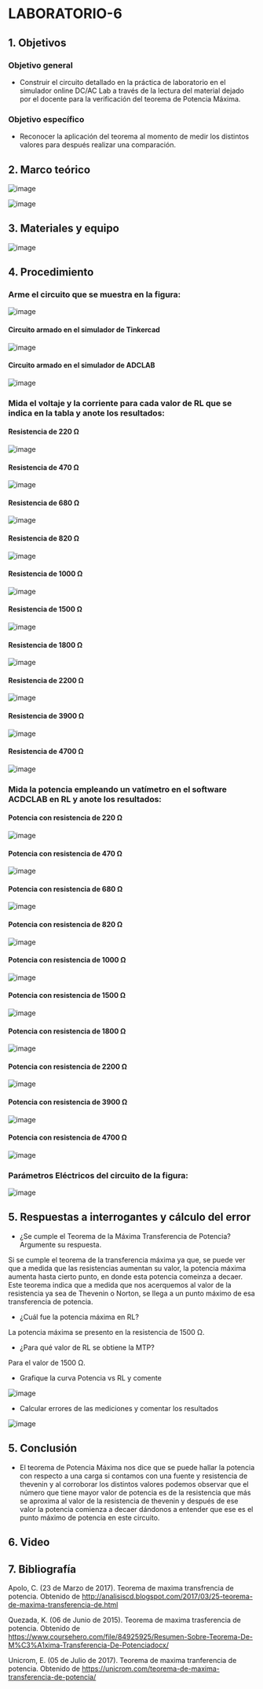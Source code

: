 # LABORATORIO-6
## 1. Objetivos
### Objetivo general
- Construir el circuito detallado en la práctica de laboratorio en el simulador online DC/AC Lab a través de la lectura del material dejado por el docente para la verificación del teorema de Potencia Máxima.

### Objetivo específico
- Reconocer la aplicación del teorema al momento de medir los distintos valores para después realizar una comparación.
## 2. Marco teórico

![image](https://user-images.githubusercontent.com/105740772/179094493-cb1c506a-f165-4402-b89f-186e85ba5cd3.png)

![image](https://user-images.githubusercontent.com/105740772/179094539-b52adaa2-7f9a-4004-9467-55d56ad0df97.png)

## 3. Materiales y equipo

![image](https://user-images.githubusercontent.com/105740772/179100029-840e86ec-7b15-41a1-98bf-73172a56d3d0.png)

## 4. Procedimiento
### Arme el circuito que se muestra en la figura:

![image](https://user-images.githubusercontent.com/105740772/179088405-1f738386-7c7a-41fa-9c37-99d0a07f9ada.png)

#### Circuito armado en el simulador de Tinkercad

![image](https://user-images.githubusercontent.com/105740772/179089434-868b0a18-a2c3-4fd4-8904-eb88fd87a954.png)

#### Circuito armado en el simulador de ADCLAB

![image](https://user-images.githubusercontent.com/105740772/179089604-fba48f4a-7cdb-40d0-ab73-58a99f99d323.png)

### Mida el voltaje y la corriente para cada valor de RL que se indica en la tabla y anote los resultados:
#### Resistencia de 220 Ω

![image](https://user-images.githubusercontent.com/105740772/179090963-42a32f02-b996-4549-b234-55d566b0a5c2.png)

#### Resistencia de 470 Ω

![image](https://user-images.githubusercontent.com/105740772/179091108-6392284b-21ae-43b0-87c5-287bf28ba40d.png)

#### Resistencia de 680 Ω

![image](https://user-images.githubusercontent.com/105740772/179091296-665f42ad-9001-4d3b-a6a4-6c9c10bc9af9.png)

#### Resistencia de 820 Ω

![image](https://user-images.githubusercontent.com/105740772/179091424-194a232d-ea76-4ed7-a5ad-e12a91a4d18f.png)

#### Resistencia de 1000 Ω

![image](https://user-images.githubusercontent.com/105740772/179091831-501e8628-5f51-4b1d-9391-d63f71dd43e3.png)

#### Resistencia de 1500 Ω

![image](https://user-images.githubusercontent.com/105740772/179091987-9fee02da-eea7-4d35-b830-c815d3285e2c.png)

#### Resistencia de 1800 Ω

![image](https://user-images.githubusercontent.com/105740772/179092147-936393af-67d4-4185-b37f-0525b7db9ada.png)

#### Resistencia de 2200 Ω

![image](https://user-images.githubusercontent.com/105740772/179092331-a354177c-12f6-412b-ac70-14b5cd869432.png)

#### Resistencia de 3900 Ω

![image](https://user-images.githubusercontent.com/105740772/179092541-b80d2220-224b-4f36-93c0-5a01a7d0d099.png)

#### Resistencia de 4700 Ω

![image](https://user-images.githubusercontent.com/105740772/179092722-44a3d94e-32d7-4b7b-9879-8c69dc567846.png)

### Mida la potencia empleando un vatímetro en el software ACDCLAB en RL y anote los resultados:
#### Potencia con resistencia de 220 Ω

![image](https://user-images.githubusercontent.com/105740772/179097521-aeddaa10-29b8-4ca4-9e83-8ba362302826.png)

#### Potencia con resistencia de 470 Ω

![image](https://user-images.githubusercontent.com/105740772/179097532-5cab5503-839f-476c-8359-a118c00c464d.png)

#### Potencia con resistencia de 680 Ω

![image](https://user-images.githubusercontent.com/105740772/179097548-26632f89-0e51-47a4-ab13-128b22204d9e.png)

#### Potencia con resistencia de 820 Ω

![image](https://user-images.githubusercontent.com/105740772/179097566-4b55a9c1-6609-49e5-b7d5-d230d91641da.png)

#### Potencia con resistencia de 1000 Ω

![image](https://user-images.githubusercontent.com/105740772/179097592-d2614342-1b96-49df-83a1-2e6ac3b7a8f6.png)

#### Potencia con resistencia de 1500 Ω

![image](https://user-images.githubusercontent.com/105740772/179097629-3c26d9c3-5880-4e8e-be72-54c0a4640dfe.png)

#### Potencia con resistencia de 1800 Ω

![image](https://user-images.githubusercontent.com/105740772/179097658-4b77fa79-78d0-4c35-a227-5fca5f21beaf.png)

#### Potencia con resistencia de 2200 Ω

![image](https://user-images.githubusercontent.com/105740772/179097699-c67c585d-02fa-4a6d-9135-7058e88ec81f.png)

#### Potencia con resistencia de 3900 Ω

![image](https://user-images.githubusercontent.com/105740772/179097685-2f1109c0-cd84-4998-8268-cc030391b7e4.png)

#### Potencia con resistencia de 4700 Ω

![image](https://user-images.githubusercontent.com/105740772/179097679-bfa5162c-d3bc-40b0-8d8b-0caa7ba18b02.png)

### Parámetros Eléctricos del circuito de la figura:

![image](https://user-images.githubusercontent.com/105740772/179097022-7132326c-c708-4ac5-8d8e-dc3eb74b8e45.png)

## 5. Respuestas a interrogantes y cálculo del error
- ¿Se cumple el Teorema de la Máxima Transferencia de Potencia? Argumente su respuesta.

Si se cumple el teorema de la transferencia máxima ya que, se puede ver que a medida que las resistencias aumentan su valor, la potencia máxima aumenta hasta cierto punto, en donde esta potencia comeinza a decaer.
Este teorema indica que a medida que nos acerquemos al valor de la resistencia ya sea de Thevenin o Norton, se llega a un punto máximo de esa transferencia de potencia.

- ¿Cuál fue la potencia máxima en RL?

La potencia máxima se presento en la resistencia de 1500 Ω.

- ¿Para qué valor de RL se obtiene la MTP?

Para el valor de 1500 Ω.

- Grafique la curva Potencia vs RL y comente

![image](https://user-images.githubusercontent.com/105740772/179268679-789bef7f-de63-4cd9-831e-725bdaaf2f14.png)

- Calcular errores de las mediciones y comentar los resultados

![image](https://user-images.githubusercontent.com/105740772/179271036-31ea8ed9-edac-47cb-b463-c309ed165466.png)

## 5. Conclusión

- El teorema de Potencia Máxima nos dice que se puede hallar la potencia con respecto a una carga si contamos con una fuente y resistencia de thevenin y al corroborar los distintos valores podemos observar que el número  que tiene mayor valor de potencia es de la resistencia que más se aproxima al valor de la resistencia de thevenin y después de ese valor la potencia comienza a decaer dándonos a entender que ese es el punto máximo de potencia en este circuito.

## 6. Video
## 7. Bibliografía

Apolo, C. (23 de Marzo de 2017). Teorema de maxima transfrencia de potencia. Obtenido de http://analisiscd.blogspot.com/2017/03/25-teorema-de-maxima-transferencia-de.html

Quezada, K. (06 de Junio de 2015). Teorema de maxima trasferencia de potencia. Obtenido de https://www.coursehero.com/file/84925925/Resumen-Sobre-Teorema-De-M%C3%A1xima-Transferencia-De-Potenciadocx/

Unicrom, E. (05 de Julio de 2017). Teorema de maxima tranferencia de potencia. Obtenido de https://unicrom.com/teorema-de-maxima-transferencia-de-potencia/
